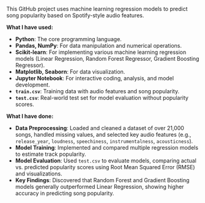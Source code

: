 This GitHub project uses machine learning regression models to predict song popularity based on Spotify-style audio features.

**What I have used:**

* **Python**: The core programming language.
* **Pandas, NumPy**: For data manipulation and numerical operations.
* **Scikit-learn**: For implementing various machine learning regression models (Linear Regression, Random Forest Regressor, Gradient Boosting Regressor).
* **Matplotlib, Seaborn**: For data visualization.
* **Jupyter Notebook**: For interactive coding, analysis, and model development.
* **`train.csv`**: Training data with audio features and song popularity.
* **`test.csv`**: Real-world test set for model evaluation without popularity scores.

**What I have done:**

* **Data Preprocessing**: Loaded and cleaned a dataset of over 21,000 songs, handled missing values, and selected key audio features (e.g., `release_year`, `loudness`, `speechiness`, `instrumentalness`, `acousticness`).
* **Model Training**: Implemented and compared multiple regression models to estimate track popularity.
* **Model Evaluation**: Used `test.csv` to evaluate models, comparing actual vs. predicted popularity scores using Root Mean Squared Error (RMSE) and visualizations.
* **Key Findings**: Discovered that Random Forest and Gradient Boosting models generally outperformed Linear Regression, showing higher accuracy in predicting song popularity.
